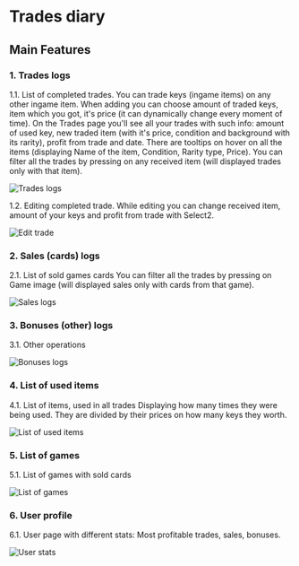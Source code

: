 # Trades diary

## Main Features

### 1. Trades logs

1.1. List of completed trades.
You can trade keys (ingame items) on any other ingame item. When adding you can choose amount of traded keys, item which you got, it's price (it can dynamically change every moment of time). On the Trades page you'll see all your trades with such info: amount of used key, new traded item (with it's price, condition and background with its rarity), profit from trade and date. There are tooltips on hover on all the items (displaying Name of the item, Condition, Rarity type, Price). You can filter all the trades by pressing on any received item (will displayed trades only with that item).

![Trades logs](https://image.prntscr.com/image/7ba044129c30455aa20d619d434e9392.png "Trades logs")

1.2. Editing completed trade.
While editing you can change received item, amount of your keys and profit from trade with Select2.

![Edit trade](https://image.prntscr.com/image/7a3ca14b0d4044149a6674294ad16eaf.png "Edit trade")

### 2. Sales (cards) logs

2.1. List of sold games cards
 You can filter all the trades by pressing on Game image (will displayed sales only with cards from that game).

![Sales logs](https://image.prntscr.com/image/ba4e719f542d41a68ea265ccac133cab.png "Sales logs")

### 3. Bonuses (other) logs

3.1. Other operations

![Bonuses logs](https://image.prntscr.com/image/1fe2c18cfa4a40ca9c3a2bfb05b774bf.png "Bonuses logs")

### 4. List of used items

4.1. List of items, used in all trades
Displaying how many times they were being used. They are divided by their prices on how many keys they worth.

![List of used items](https://image.prntscr.com/image/1451a498702e4e058377b6c301bcd6a8.png "List of used items")

### 5. List of games

5.1. List of games with sold cards

![List of games](https://image.prntscr.com/image/1db421f8f28540d28b0848809093c557.png "List of games")

### 6. User profile

6.1. User page with different stats: Most profitable trades, sales, bonuses.

![User stats](https://image.prntscr.com/image/12214baa65dc4b57b41b72234a79826f.png "User stats")
